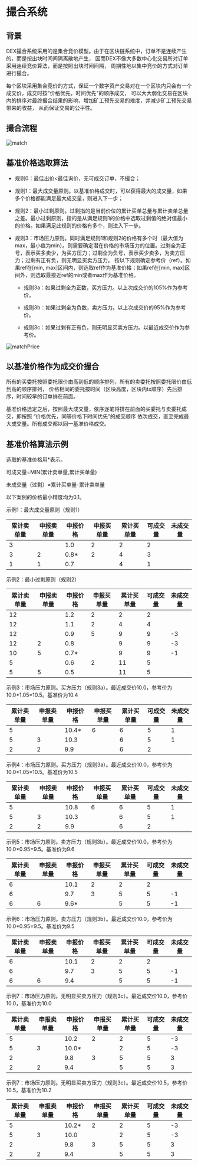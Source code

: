 # 撮合系统

## 背景


DEX撮合系统采用的是集合竞价模型。由于在区块链系统中，订单不是连续产生的，而是按出块时间间隔离散地产生，
因而DEX不像大多数中心化交易所对订单采用连续竞价算法，而是按照出块时间间隔，
周期性地以集中竞价的方式对订单进行撮合。

每个区块采用集合竞价的方式，保证一个数字资产交易对在一个区块内只会有一个成交价，成交时按"价格优先，时间优先"的顺序成交，
可以大大弱化交易在区块内的排序对最终撮合结果的影响，增加矿工预先交易的难度，并减少矿工预先交易带来的收益，
从而保证交易的公平性。

## 撮合流程

![match](../../img/match.png)

## 基准价格选取算法

* 规则0：最佳出价<最佳询价，无可成交订单，不撮合；

* 规则1：最大成交量原则。以基准价格成交时，可以获得最大的成交量，如果多个价格都能满足最大成交量，则进入下一步；

* 规则2：最小过剩原则。过剩指的是当前价位的累计买单总量与累计卖单总量之差。最小过剩原则，指的是从满足规则1的价格中选取过剩值的绝对值最小的价格。如果满足此规则的价格有多个，则进入下一步。

* 规则3：市场压力原则。同时满足规则1和规则2的价格有多个时（最大值为max，最小值为min）。则需要确定潜在价格的市场压力的位置。过剩全为正号，表示买多卖少，为买方压力；过剩全为负号，表示买少卖多，为卖方压力；过剩有正有负，则无明显买卖方压力。
按以下规则确定参考价（ref）。如果ref在\[min, max\]区间内，则选取ref作为基准价格；如果ref在\[min, max\]区间外，则选取最接近ref的min或者max作为基准价格。
    
    * 规则3a：如果过剩全为正数，买方压力。以上次成交价的105%作为参考价。
    
    * 规则3b：如果过剩全为负数，卖方压力。以上次成交价的95%作为参考价。
    
    * 规则3c：如果过剩有正有负，则无明显买卖方压力。以最近成交价作为参考价。

![matchPrice](../../img/matchPrice.png)

## 以基准价格作为成交价撮合


所有的买委托按照委托限价由高到低的顺序排列，所有的卖委托按照委托限价由低到高的顺序排列，
价格相同的委托按时间（区块高度，区块内tx顺序）先后排序，时间较早的订单排在前面。

基准价格选定之后，按照最大成交量，依序逐笔将排在前面的买委托与卖委托成交，即按照 “价格优先，同等价格下时间优先”的成交顺序
依次成交，直至完成最大成交量。所有成交都以同一基准价格成交。


## 基准价格算法示例


选取的基准价格用*表示。

可成交量=MIN(累计卖单量,累计买单量)

未成交量（过剩）=累计买单量-累计卖单量

以下案例的价格最小精度均为0.1。


示例1：最大成交量原则（规则1）

| 累计卖单量 | 申报卖单量 | 申报价格 | 申报买单量 | 累计买单量 | 可成交量 | 未成交量 |
|------------|------------|----------|------------|------------|----------|----------|
| 3          |            | 1.0      | 2          | 2          | 2        |          |
| 3          | 2          | 0.8*     | 2          | 4          | 3        |          |
| 1          | 1          | 0.7      |            | 4          | 1        |          |

示例2：最小过剩原则（规则2）

| 累计卖单量 | 申报卖单量 | 申报价格 | 申报买单量 | 累计买单量 | 可成交量 | 未成交量 |
|------------|------------|----------|------------|------------|----------|----------|
| 12         |            | 1.2      | 2          | 2          | 2        |          |
| 12         |            | 1.1      | 2          | 4          | 4        |          |
| 12         |            | 0.9      | 5          | 9          | 9        | -3       |
| 12         | 2          | 0.8      |            | 9          | 9        | -3       |
| 10         | 5          | 0.7*     |            | 9          | 9        | -1       |
| 5          |            | 0.6      | 2          | 11         | 5        |          |
| 5          | 5          | 0.5      |            | 11         | 5        |          |

示例3：市场压力原则。买方压力（规则3a）。最近成交价10.0，参考价为10.0*1.05=10.5。基准价为10.4

| 累计卖单量 | 申报卖单量 | 申报价格 | 申报买单量 | 累计买单量 | 可成交量 | 未成交量 |
|------------|------------|----------|------------|------------|----------|----------|
| 5          |            | 10.4*    | 6          | 6          | 5        | 1        |
| 5          | 3          | 10.3     |            | 6          | 5        | 1        |
| 2          | 2          | 9.9      |            | 6          | 2        |          |

示例4：市场压力原则。买方压力（规则3a）。最近成交价10.0，参考价为10.0*1.05=10.5。基准价为10.5

| 累计卖单量 | 申报卖单量 | 申报价格 | 申报买单量 | 累计买单量 | 可成交量 | 未成交量 |
|------------|------------|----------|------------|------------|----------|----------|
| 5          |            | 10.8     | 6          | 6          | 5        | 1        |
| 5          | 3          | 10.3     |            | 6          | 5        | 1        |
| 2          | 2          | 9.9      |            | 6          | 2        |          |


示例5：市场压力原则。卖方压力（规则3b）。最近成交价10.0，参考价为10.0*0.95=9.5。基准价为9.6

| 累计卖单量 | 申报卖单量 | 申报价格 | 申报买单量 | 累计买单量 | 可成交量 | 未成交量 |
|------------|------------|----------|------------|------------|----------|----------|
| 6          |            | 10.1     | 2          | 2          | 2        |          |
| 6          |            | 9.7      | 3          | 5          | 5        | -1       |
| 6          | 6          | 9.6*     |            | 5          | 5        | -1       |

示例6：市场压力原则。卖方压力（规则3b）。最近成交价10.0，参考价为10.0*0.95=9.5。基准价为9.5

| 累计卖单量 | 申报卖单量 | 申报价格 | 申报买单量 | 累计买单量 | 可成交量 | 未成交量 |
|------------|------------|----------|------------|------------|----------|----------|
| 6          |            | 10.1     | 2          | 2          | 2        |          |
| 6          |            | 9.7      | 3          | 5          | 5        | -1       |
| 6          | 6          | 9.4      |            | 5          | 5        | -1       |

示例7：市场压力原则。无明显买卖方压力（规则3c）。最近成交价10.0，参考价10.0，基准价为10.0

| 累计卖单量 | 申报卖单量 | 申报价格 | 申报买单量 | 累计买单量 | 可成交量 | 未成交量 |
|------------|------------|----------|------------|------------|----------|----------|
| 5          |            | 10.2     | 2          | 2          | 5        | -3       |
| 5          | 3          | 10.0*    |            | 2          | 5        | -3       |
| 2          |            | 9.8      | 3          | 5          | 5        | 3        |
| 2          | 2          | 9.4      |            | 5          | 5        | 3        |

示例7：市场压力原则。无明显买卖方压力（规则3c）。最近成交价10.5，参考价10.5，基准价为10.2

| 累计卖单量 | 申报卖单量 | 申报价格 | 申报买单量 | 累计买单量 | 可成交量 | 未成交量 |
|------------|------------|----------|------------|------------|----------|----------|
| 5          |            | 10.2*    | 2          | 2          | 5        | -3       |
| 5          | 3          | 10.0     |            | 2          | 5        | -3       |
| 2          |            | 9.8      | 3          | 5          | 5        | 3        |
| 2          | 2          | 9.4      |            | 5          | 5        | 3        |
